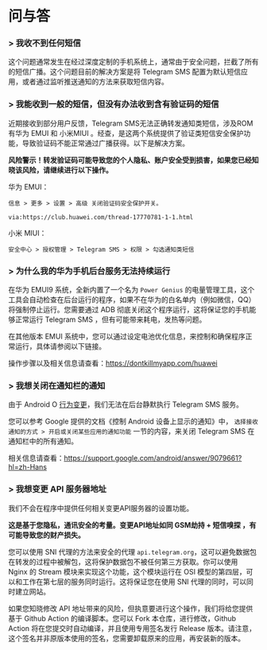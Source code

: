 # 问与答
### > 我收不到任何短信

这个问题通常发生在经过深度定制的手机系统上，通常由于安全问题，拦截了所有的短信广播。这个问题目前的解决方案是将 Telegram SMS 配置为默认短信应用，或者通过监听推送通知的方法来获取短信内容。

### > 我能收到一般的短信，但没有办法收到含有验证码的短信

近期接收到部分用户反馈，Telegram SMS无法正确转发通知类短信，涉及ROM有华为 EMUI 和 小米MIUI 。经查，是这两个系统提供了验证类短信安全保护功能，导致验证码不能正常通过广播获得。以下是解决方案。

**风险警示！转发验证码可能导致您的个人隐私、账户安全受到损害，如果您已经知晓该风险，请继续进行以下操作。**

华为 EMUI：
```
信息 > 更多 > 设置 > 高级 关闭验证码安全保护开关。

via:https://club.huawei.com/thread-17770781-1-1.html
```

小米 MIUI：

```
安全中心 > 授权管理 > Telegram SMS > 权限 > 勾选通知类短信
```

### > 为什么我的华为手机后台服务无法持续运行

在华为 EMUI9 系统，全新内置了一个名为 `Power Genius` 的电量管理工具，这个工具会自动检查在后台运行的程序，如果不在华为的白名单内（例如微信，QQ）将强制停止运行。您需要通过 ADB 彻底关闭这个程序运行，这将保证您的手机能够正常运行 Telegram SMS ，但有可能带来耗电，发热等问题。

在其他版本 EMUI 系统中，您可以通过设定电池优化信息，来控制和确保程序正常运行，具体请参阅以下链接。

操作步骤以及相关信息请查看：https://dontkillmyapp.com/huawei

### > 我想关闭在通知栏的通知

由于 Android O [行为变更](https://developer.android.com/about/versions/oreo/android-8.0-changes?hl=zh-cn#back-all)，我们无法在后台静默执行 Telegram SMS 服务。

您可以参考 Google 提供的文档《控制 Android 设备上显示的通知》中， `选择接收通知的方式 > 开启或关闭某些应用的通知功能` 一节的内容，来关闭 Telegram SMS 在通知栏中的所有通知。

相关信息请查看：https://support.google.com/android/answer/9079661?hl=zh-Hans

### > 我想变更 API 服务器地址

我们不会在程序中提供任何相关变更API服务器的设置功能。

**这是基于您隐私，通讯安全的考量。变更API地址如同 GSM劫持 + 短信嗅探 ，有可能导致您的财产损失。** 

您可以使用 SNI 代理的方法来安全的代理 `api.telegram.org`，这可以避免数据包在转发的过程中被解包，这将保护数据包不被任何第三方获取。你可以使用 Nginx 的 Stream 模块来实现这个功能，这个模块运行在 OSI 模型的第四层，可以和工作在第七层的服务同时运行。这将保证您在使用 SNI 代理的同时，可以同时建立网站。

如果您知晓修改 API 地址带来的风险，但执意要进行这个操作，我们将给您提供基于 Github Action 的编译脚本。您可以 Fork 本仓库，进行修改，Github Action 将在您提交时自动编译，并且使用专用签名发行 Release 版本。请注意，这个签名并非原版本使用的签名，您需要卸载原来的应用，再安装新的版本。